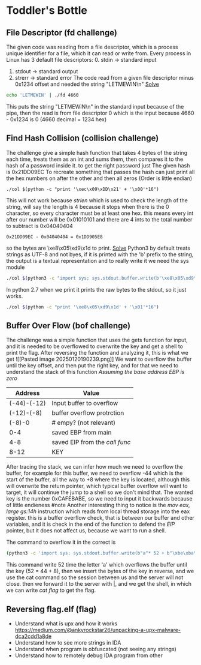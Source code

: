 # Toddler's Bottle
## File Descriptor (fd challenge)
The given code was reading from a file descriptor, which is a process unique identifier for a file, which it can read or write from. Every process in Linux has 3 default file descriptors: 
0. stdin -> standard input
1. stdout -> standard output
2. strerr -> standard error
The code read from a given file descriptor minus 0x1234 offset and needed the string "LETMEWIN\n"
<u>Solve</u>
```bash
echo 'LETMEWIN' | ./fd 4660 
```
This puts the string "LETMEWIN\n" in the standard input because of the pipe, then the read is from file descriptor 0 which is the input because 4660 - 0x1234 is 0 (4660 decimal = 1234 hex)

## Find Hash Collision (collision challenge)
The challenge give a simple hash function that takes 4 bytes of the string each time, treats them as an int and sums them, then compares it to the hash of a password inside it. to get the right password just 
The given hash is 0x21DD09EC
To recreate something that passes the hash can just print all the hex numbers on after the other and then all zeros (Order is little endian)
```
./col $(python -c "print '\xec\x09\xDD\x21' + '\x00'*16")
```
This will not work because _strlen_ which is used to check the length of the string, will say the length is 4 because it stops when there is the 0 character, so every character must be at least one hex.
this means every int after our number will be 0x01010101 and there are 4 ints to the total number to subtract is 0x04040404
```
0x21DD09EC - 0x04040404 = 0x1DD905E8
```
so the bytes are \xe8\x05\xd9\x1d to print.
<u>Solve</u>
Python3 by default treats strings as UTF-8 and not byes, if it is printed with the 'b' prefix to the string, the output is a textual representation and to really write it we need the sys module 
```bash
./col $(python3 -c "import sys; sys.stdout.buffer.write(b'\xe8\x05\xd9\x1d' + b'\x01'*16)")
```
In python 2.7 when we print it prints the raw bytes to the stdout, so it just works.
```bash
./col $(python -c "print '\xe8\x05\xd9\x1d' + '\x01'*16")
```
## Buffer Over Flow (bof challenge)
The challenge was a simple function that uses the gets function for input, and it is needed to be overflowed to overwrite the key and get a shell to print the flag.
After reversing the function and analyzing it, this is what we get
![[Pasted image 20250120190239.png]]
We want to overflow the buffer until the key offset, and then put the right key, and for that we need to understand the stack of this function
_Assuming the base address EBP is zero_

| Address     | Value                          |
| ----------- | ------------------------------ |
| (-44)-(-12) | Input buffer to overflow       |
| (-12)-(-8)  | buffer overflow protrction     |
| (-8)-0      | # empy? (not relevant)         |
| 0-4         | saved EBP from main            |
| 4-8         | saved EIP from the _call func_ |
| 8-12        | KEY                  

After tracing the stack, we can infer how much we need to overflow the buffer, for example for this buffer, we need to overflow -44 which is the start of the buffer, all the way to +8 where the key is located, although this will overwrite the return pointer, which typical buffer overflow will want to target, it will continue the jump to a shell so we don't mind that. 
The wanted key is the number 0xCAFEBABE, so we need to input it backwards because of little endieness
#note 
Another interesting thing to notice is the _mov eax, large gs:14h_ instruction which reads from local thread storage into the eax register. this is a buffer overflow check, that is between our buffer and other variables, and it is check in the end of the function to defend the _EIP_ pointer, but it does not affect us, because we want to run a shell.

The command to overflow it in the correct is 
```bash
(python3 -c 'import sys; sys.stdout.buffer.write(b"a"* 52 + b"\xbe\xba\xfe\xca\n")'; cat) | nc pwnable.kr 9000
```
This command write 52 time the letter 'a' which overflows the buffer until the key (52 = 44 + 8), then we insert the bytes of the key in reverse, and we use the cat command so the session between us and the server will not close. then we forward it to the server with |, and we get the shell, in which we can write _cat flag_ to get the flag. 
## Reversing flag.elf (flag)
- Understand what is upx and how it works https://medium.com/@ankyrockstar26/unpacking-a-upx-malware-dca2cdd1a8de
- Understand how to see more strings in IDA 
- Understand when program is obfuscated (not seeing any strings)
- Understand how to remotely debug IDA program from other 